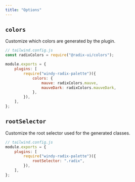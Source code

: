 ```yaml
---
title: "Options"
---
```


## `colors`

Customize which colors are generated by the plugin.

```js
// tailwind.config.js
const radixColors = require("@radix-ui/colors");

module.exports = {
	plugins: [
		require("windy-radix-palette")({
			colors: {
				mauve: radixColors.mauve,
				mauveDark: radixColors.mauveDark,
			},
		}),
	],
};
```

## `rootSelector`

Customize the root selector used for the generated classes.

```js
// tailwind.config.js
module.exports = {
	plugins: [
		require("windy-radix-palette")({
			rootSelector: ".radix",
		}),
	],
};
```

